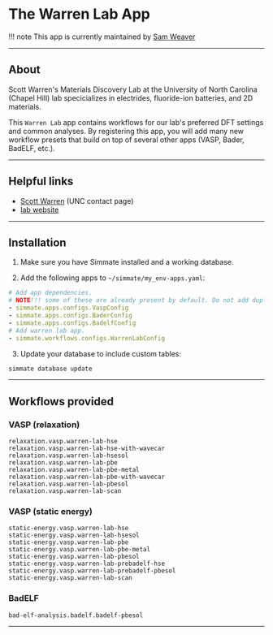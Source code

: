 
# The Warren Lab App

!!! note
    This app is currently maintained by [Sam Weaver](https://github.com/SWeav02)

--------------------------------------------------------------------------------

## About

Scott Warren's Materials Discovery Lab at the University of North Carolina (Chapel Hill) lab specicializes in electrides, fluoride-ion batteries, and 2D materials. 

This `Warren Lab` app contains workflows for our lab's preferred DFT settings and common analyses. By registering this app, you will add many new workflow presets that build on top of several other apps (VASP, Bader, BadELF, etc.).

--------------------------------------------------------------------------------

## Helpful links

 - [Scott Warren](https://chem.unc.edu/faculty/warren-scott/) (UNC contact page)
 - [lab website](https://materials-lab.io/)

--------------------------------------------------------------------------------

## Installation

1. Make sure you have Simmate installed and a working database.

2. Add the following apps to `~/simmate/my_env-apps.yaml`:
``` yaml
# Add app dependencies.
# NOTE!!! some of these are already present by default. Do not add duplicates
- simmate.apps.configs.VaspConfig
- simmate.apps.configs.BaderConfig
- simmate.apps.configs.BadelfConfig
# Add warren lab app.
- simmate.workflows.configs.WarrenLabConfig
```

3. Update your database to include custom tables:
``` bash
simmate database update
```

--------------------------------------------------------------------------------

## Workflows provided

### VASP (relaxation)

```
relaxation.vasp.warren-lab-hse
relaxation.vasp.warren-lab-hse-with-wavecar
relaxation.vasp.warren-lab-hsesol
relaxation.vasp.warren-lab-pbe
relaxation.vasp.warren-lab-pbe-metal
relaxation.vasp.warren-lab-pbe-with-wavecar
relaxation.vasp.warren-lab-pbesol
relaxation.vasp.warren-lab-scan
```

### VASP (static energy)

```
static-energy.vasp.warren-lab-hse
static-energy.vasp.warren-lab-hsesol
static-energy.vasp.warren-lab-pbe
static-energy.vasp.warren-lab-pbe-metal
static-energy.vasp.warren-lab-pbesol
static-energy.vasp.warren-lab-prebadelf-hse
static-energy.vasp.warren-lab-prebadelf-pbesol
static-energy.vasp.warren-lab-scan
```

### BadELF

```
bad-elf-analysis.badelf.badelf-pbesol
```

--------------------------------------------------------------------------------
